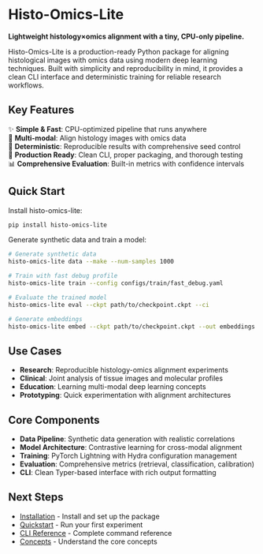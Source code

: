 # Histo-Omics-Lite

**Lightweight histology×omics alignment with a tiny, CPU-only pipeline.**

Histo-Omics-Lite is a production-ready Python package for aligning histological images with omics data using modern deep learning techniques. Built with simplicity and reproducibility in mind, it provides a clean CLI interface and deterministic training for reliable research workflows.

## Key Features

✨ **Simple & Fast**: CPU-optimized pipeline that runs anywhere  
🔬 **Multi-modal**: Align histology images with omics data  
🎯 **Deterministic**: Reproducible results with comprehensive seed control  
🚀 **Production Ready**: Clean CLI, proper packaging, and thorough testing  
📊 **Comprehensive Evaluation**: Built-in metrics with confidence intervals  

## Quick Start

Install histo-omics-lite:

```bash
pip install histo-omics-lite
```

Generate synthetic data and train a model:

```bash
# Generate synthetic data
histo-omics-lite data --make --num-samples 1000

# Train with fast debug profile
histo-omics-lite train --config configs/train/fast_debug.yaml

# Evaluate the trained model
histo-omics-lite eval --ckpt path/to/checkpoint.ckpt --ci

# Generate embeddings
histo-omics-lite embed --ckpt path/to/checkpoint.ckpt --out embeddings.parquet
```

## Use Cases

- **Research**: Reproducible histology-omics alignment experiments
- **Clinical**: Joint analysis of tissue images and molecular profiles  
- **Education**: Learning multi-modal deep learning concepts
- **Prototyping**: Quick experimentation with alignment architectures

## Core Components

- **Data Pipeline**: Synthetic data generation with realistic correlations
- **Model Architecture**: Contrastive learning for cross-modal alignment
- **Training**: PyTorch Lightning with Hydra configuration management
- **Evaluation**: Comprehensive metrics (retrieval, classification, calibration)
- **CLI**: Clean Typer-based interface with rich output formatting

## Next Steps

- [Installation](getting-started/installation.md) - Install and set up the package
- [Quickstart](getting-started/quickstart.md) - Run your first experiment
- [CLI Reference](getting-started/cli.md) - Complete command reference
- [Concepts](concepts/overview.md) - Understand the core concepts